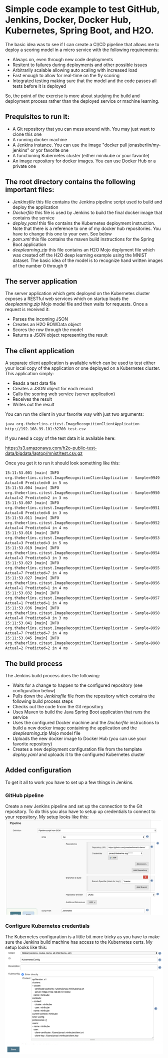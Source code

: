 # Simple code example to test GitHub, Jenkins, Docker, Docker Hub, Kubernetes, Spring Boot, and H2O.
The basic idea was to see if I can create a CI/CD pipeline that allows me to deploy a scoring model in a micro service with the following requirements:
  * Always on, even through new code deployments
  * Resitent to failures during deployments and other possible issues
  * Arbitrarily scalable allowing auto scaling with increased load
  * Fast enough to allow for real-time on the fly scoring
  * Integrated testing making sure that the model and the code passes all tests before it is deployed

So, the point of the exercise is more about studying the build and deployment process rather than the deployed service or machine learning.

## Prequisites to run it:
  * A Git repository that you can mess around with. You may just want to clone this one
  * A running docker machine
  * A Jenkins instance. You can use the image "docker pull jonasberlin/my-jenkins" or yor favorite one
  * A functioning Kubernetes cluster (either minikube or your favorite)
  * An image repository for docker images. You can use Docker Hub or a private one

## The root directory contains the following important files:
  * _Jenkinsfile_ this file contains the Jenkins pipeline script used to build and deploy the application
  * _Dockerfile_ this file is used by Jenkins to build the final docker image that contains the service
  * _deploy.yaml_ this file contains the Kubernetes deployment instruction. Note that there is a reference to one of my docker hub repositories. You have to change this one to your own. See below
  * _pom.xml_ this file contains the maven build instructions for the Spring Boot application
  * _deeplearning.zip_ this file contains an H2O Mojo deplyment file which was created off the H2O deep learning example using the MNIST dataset. The basic idea of the model is to recognize hand written images of the number 0 through 9
  
## The server application
The server application which gets deployed on the Kubernetes cluster exposes a RESTful web services which on startup loads the _deeplearning.zip_ Mojo model file and then waits for requests. Once a request is received it:
  * Parses the incoming JSON
  * Creates an H2O ROWData object
  * Scores the row through the model
  * Returns a JSON object representing the result
  
## The client application
A separate client application is available which can be used to test either your local copy of the application or one deployed on a Kubernetes cluster. This application simply:
  * Reads a test data file
  * Creates a JSON object for each record
  * Calls the scoring web service (server application)
  * Receives the result
  * Writes out the result
  
You can run the client in your favorite way with just two arguments:

```
java org.theberlins.citest.ImageRecognitionClientApplication http://192.168.99.101:32700 test.csv
```
If you need a copy of the test data it is available here:

https://s3.amazonaws.com/h2o-public-test-data/bigdata/laptop/mnist/test.csv.gz

Once you get it to run it should look something like this:

```
15:11:53.001 [main] INFO org.theberlins.citest.ImageRecognitionClientApplication - Sample=9949 Actual=0 Predicted=0 in 5 ms
15:11:53.004 [main] INFO org.theberlins.citest.ImageRecognitionClientApplication - Sample=9950 Actual=2 Predicted=2 in 3 ms
15:11:53.007 [main] INFO org.theberlins.citest.ImageRecognitionClientApplication - Sample=9951 Actual=8 Predicted=8 in 3 ms
15:11:53.011 [main] INFO org.theberlins.citest.ImageRecognitionClientApplication - Sample=9952 Actual=4 Predicted=4 in 4 ms
15:11:53.016 [main] INFO org.theberlins.citest.ImageRecognitionClientApplication - Sample=9953 Actual=3 Predicted=3 in 5 ms
15:11:53.019 [main] INFO org.theberlins.citest.ImageRecognitionClientApplication - Sample=9954 Actual=3 Predicted=3 in 3 ms
15:11:53.023 [main] INFO org.theberlins.citest.ImageRecognitionClientApplication - Sample=9955 Actual=7 Predicted=7 in 4 ms
15:11:53.027 [main] INFO org.theberlins.citest.ImageRecognitionClientApplication - Sample=9956 Actual=1 Predicted=1 in 4 ms
15:11:53.032 [main] INFO org.theberlins.citest.ImageRecognitionClientApplication - Sample=9957 Actual=1 Predicted=1 in 4 ms
15:11:53.036 [main] INFO org.theberlins.citest.ImageRecognitionClientApplication - Sample=9958 Actual=0 Predicted=0 in 3 ms
15:11:53.041 [main] INFO org.theberlins.citest.ImageRecognitionClientApplication - Sample=9959 Actual=7 Predicted=7 in 4 ms
15:11:53.045 [main] INFO org.theberlins.citest.ImageRecognitionClientApplication - Sample=9960 Actual=2 Predicted=2 in 4 ms
```

## The build process
The Jenkins build process does the following:
  * Waits for a change to happen to the configured repository (see configuration below)
  * Pulls down the _Jenkinsfile_ file from the repository which contains the following build process steps
  * Checks out the code from the Git repository
  * Uses Maven to build the Java Spring Boot application that runs the service
  * Uses the configured Docker machine and the _Dockerfile_ instructions to build a new docker image containing the application and the _deeplearning.zip_ Mojo model file
  * Uploads the new docker image to Docker Hub (you can use your favorite repository)
  * Creates a new deployment configuration file from the template _deploy.yaml_ and uploads it to the configured Kubernetes cluster
  
## Added configuration
To get it all to work you have to set up a few things in Jenkins.

### GitHub pipeline
Create a new Jenkins pipeline and set up the connection to the Git repository. To do this you also have to setup up credentials to connect to your repository. My setup looks like this: 
![Alt text](https://github.com/jonasberlinma/ci-demo/blob/master/images/Pipeline.png)

### Configure Kubernetes credentials
The Kubernetes configuration is a little bit more tricky as you have to make sure the Jenkins build machine has access to the Kubernetes certs. My setup looks like this:
![Alt text](https://github.com/jonasberlinma/ci-demo/blob/master/images/KubeCreds.png)
